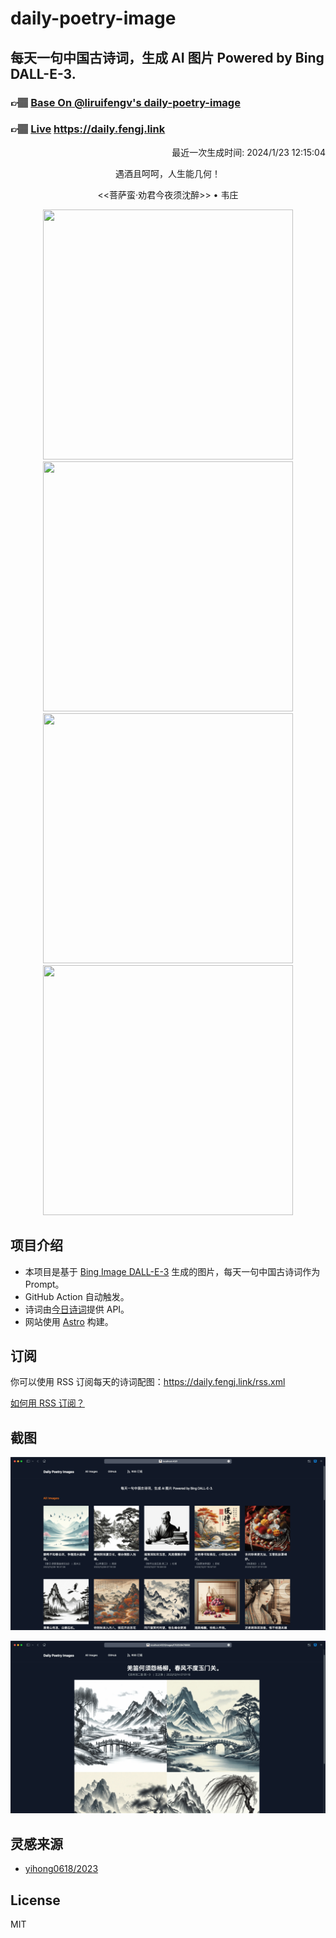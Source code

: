 
# daily-poetry-image

## 每天一句中国古诗词，生成 AI 图片 Powered by Bing DALL-E-3.

### 👉🏽 [Base On @liruifengv's daily-poetry-image](https://github.com/liruifengv/daily-poetry-image)

### 👉🏽 [Live](https://daily.fengj.link) https://daily.fengj.link

<p align="right">
  最近一次生成时间: 2024/1/23 12:15:04
</p>
<p align="center">
遇酒且呵呵，人生能几何！
</p>
<p align="center">
<<菩萨蛮·劝君今夜须沈醉>> • 韦庄
</p>
<p align="center">
<img src="https://tse3.mm.bing.net/th/id/OIG.bVfzLygcvC0nYA87KST0" height="400" width="400" />
<img src="https://tse4.mm.bing.net/th/id/OIG.dTNcVv2N.vImm2RhpC.o" height="400" width="400" />
<img src="https://tse2.mm.bing.net/th/id/OIG.Bw3uP2Llqw.ksQUHb85v" height="400" width="400" />
<img src="https://tse4.mm.bing.net/th/id/OIG..KQzLotyAMC.N0DAuzij" height="400" width="400" />
</p>

## 项目介绍

-   本项目是基于 [Bing Image DALL-E-3](https://www.bing.com/images/create) 生成的图片，每天一句中国古诗词作为 Prompt。
-   GitHub Action 自动触发。
-   诗词由[今日诗词](https://www.jinrishici.com/)提供 API。
-   网站使用 [Astro](https://astro.build) 构建。

## 订阅

你可以使用 RSS 订阅每天的诗词配图：https://daily.fengj.link/rss.xml

[如何用 RSS 订阅？](https://zhuanlan.zhihu.com/p/55026716)

## 截图

![图片列表](./screenshots/Snipaste_2023-12-28_21-00-26.png)

![图片详情](./screenshots/Snipaste_2023-12-28_21-00-53.png)

## 灵感来源

-   [yihong0618/2023](https://github.com/yihong0618/2023)

## License

MIT
